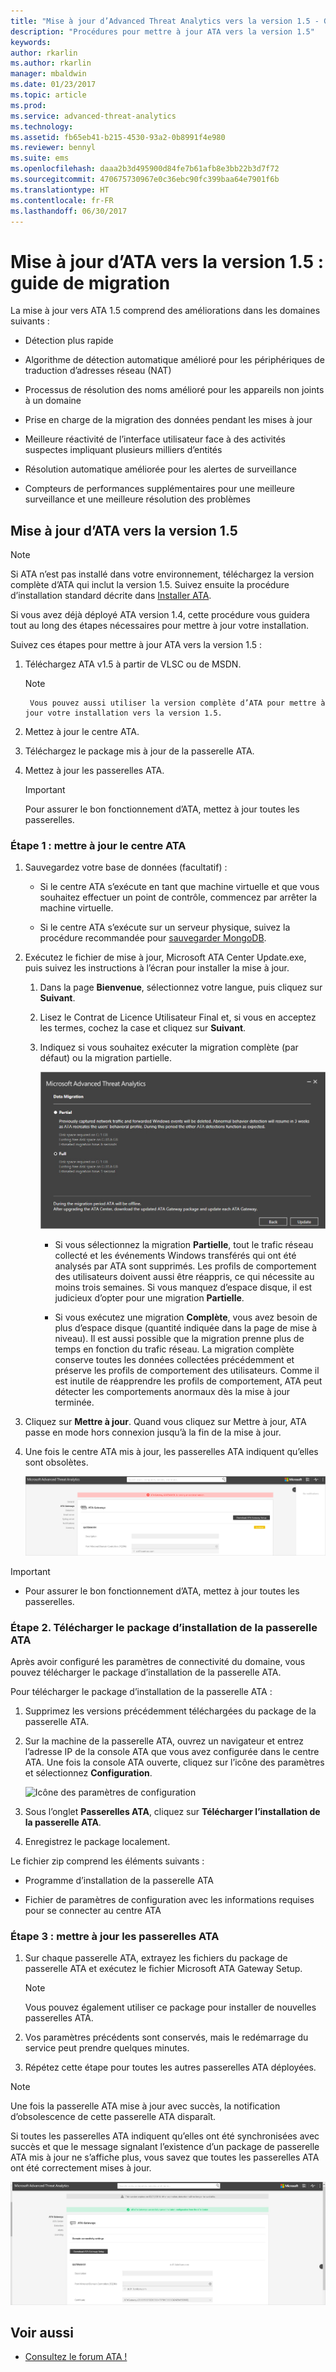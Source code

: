 ```yaml
---
title: "Mise à jour d’Advanced Threat Analytics vers la version 1.5 - Guide de migration | Microsoft Docs"
description: "Procédures pour mettre à jour ATA vers la version 1.5"
keywords: 
author: rkarlin
ms.author: rkarlin
manager: mbaldwin
ms.date: 01/23/2017
ms.topic: article
ms.prod: 
ms.service: advanced-threat-analytics
ms.technology: 
ms.assetid: fb65eb41-b215-4530-93a2-0b8991f4e980
ms.reviewer: bennyl
ms.suite: ems
ms.openlocfilehash: daaa2b3d495900d84fe7b61afb8e3bb22b3d7f72
ms.sourcegitcommit: 470675730967e0c36ebc90fc399baa64e7901f6b
ms.translationtype: HT
ms.contentlocale: fr-FR
ms.lasthandoff: 06/30/2017
---
```

# <a name="ata-update-to-15-migration-guide"></a>Mise à jour d’ATA vers la version 1.5 : guide de migration
La mise à jour vers ATA 1.5 comprend des améliorations dans les domaines suivants :

-   Détection plus rapide

-   Algorithme de détection automatique amélioré pour les périphériques de traduction d’adresses réseau (NAT)

-   Processus de résolution des noms amélioré pour les appareils non joints à un domaine

-   Prise en charge de la migration des données pendant les mises à jour

-   Meilleure réactivité de l’interface utilisateur face à des activités suspectes impliquant plusieurs milliers d’entités

-   Résolution automatique améliorée pour les alertes de surveillance

-   Compteurs de performances supplémentaires pour une meilleure surveillance et une meilleure résolution des problèmes

## <a name="updating-ata-to-version-15"></a>Mise à jour d’ATA vers la version 1.5
> [!NOTE]
> Si ATA n’est pas installé dans votre environnement, téléchargez la version complète d’ATA qui inclut la version 1.5. Suivez ensuite la procédure d’installation standard décrite dans [Installer ATA](install-ata-step1.md).

Si vous avez déjà déployé ATA version 1.4, cette procédure vous guidera tout au long des étapes nécessaires pour mettre à jour votre installation.

Suivez ces étapes pour mettre à jour ATA vers la version 1.5 :

1.  Téléchargez ATA v1.5 à partir de VLSC ou de MSDN.
      > [!NOTE]
         Vous pouvez aussi utiliser la version complète d’ATA pour mettre à jour votre installation vers la version 1.5.


2.  Mettez à jour le centre ATA.

3.  Téléchargez le package mis à jour de la passerelle ATA.

4.  Mettez à jour les passerelles ATA.

    > [!IMPORTANT]
    > Pour assurer le bon fonctionnement d’ATA, mettez à jour toutes les passerelles.

### <a name="step-1-update-the-ata-center"></a>Étape 1 : mettre à jour le centre ATA

1.  Sauvegardez votre base de données (facultatif) :

    -   Si le centre ATA s’exécute en tant que machine virtuelle et que vous souhaitez effectuer un point de contrôle, commencez par arrêter la machine virtuelle.

    -   Si le centre ATA s’exécute sur un serveur physique, suivez la procédure recommandée pour [sauvegarder MongoDB](https://docs.mongodb.org/manual/core/backups/).

2.  Exécutez le fichier de mise à jour, Microsoft ATA Center Update.exe, puis suivez les instructions à l’écran pour installer la mise à jour.

    1.  Dans la page **Bienvenue**, sélectionnez votre langue, puis cliquez sur **Suivant**.

    2.  Lisez le Contrat de Licence Utilisateur Final et, si vous en acceptez les termes, cochez la case et cliquez sur **Suivant**.

    3.  Indiquez si vous souhaitez exécuter la migration complète (par défaut) ou la migration partielle.

        ![Choisissez la migration complète ou partielle.](media/ATA-center-fullpartial.png)

        -   Si vous sélectionnez la migration **Partielle**, tout le trafic réseau collecté et les événements Windows transférés qui ont été analysés par ATA sont supprimés. Les profils de comportement des utilisateurs doivent aussi être réappris, ce qui nécessite au moins trois semaines. Si vous manquez d’espace disque, il est judicieux d’opter pour une migration **Partielle**.

        -   Si vous exécutez une migration **Complète**, vous avez besoin de plus d’espace disque (quantité indiquée dans la page de mise à niveau). Il est aussi possible que la migration prenne plus de temps en fonction du trafic réseau. La migration complète conserve toutes les données collectées précédemment et préserve les profils de comportement des utilisateurs. Comme il est inutile de réapprendre les profils de comportement, ATA peut détecter les comportements anormaux dès la mise à jour terminée.

3.  Cliquez sur **Mettre à jour**. Quand vous cliquez sur Mettre à jour, ATA passe en mode hors connexion jusqu’à la fin de la mise à jour.

4.  Une fois le centre ATA mis à jour, les passerelles ATA indiquent qu’elles sont obsolètes.

    ![Image des passerelles obsolètes](media/ATA-center-outdated.png)

> [!IMPORTANT]
> - Pour assurer le bon fonctionnement d’ATA, mettez à jour toutes les passerelles.

### <a name="step-2-download-the-ata-gateway-setup-package"></a>Étape 2. Télécharger le package d’installation de la passerelle ATA
Après avoir configuré les paramètres de connectivité du domaine, vous pouvez télécharger le package d’installation de la passerelle ATA.

Pour télécharger le package d’installation de la passerelle ATA :

1.  Supprimez les versions précédemment téléchargées du package de la passerelle ATA.

2.  Sur la machine de la passerelle ATA, ouvrez un navigateur et entrez l’adresse IP de la console ATA que vous avez configurée dans le centre ATA. Une fois la console ATA ouverte, cliquez sur l’icône des paramètres et sélectionnez **Configuration**.

    ![Icône des paramètres de configuration](media/ATA-config-icon.png)

3.  Sous l’onglet **Passerelles ATA**, cliquez sur **Télécharger l’installation de la passerelle ATA**.

4.  Enregistrez le package localement.

Le fichier zip comprend les éléments suivants :

-   Programme d’installation de la passerelle ATA

-   Fichier de paramètres de configuration avec les informations requises pour se connecter au centre ATA

### <a name="step-3-update-the-ata-gateways"></a>Étape 3 : mettre à jour les passerelles ATA

1.  Sur chaque passerelle ATA, extrayez les fichiers du package de passerelle ATA et exécutez le fichier Microsoft ATA Gateway Setup.

    > [!NOTE]
    > Vous pouvez également utiliser ce package pour installer de nouvelles passerelles ATA.

2.  Vos paramètres précédents sont conservés, mais le redémarrage du service peut prendre quelques minutes.

3.  Répétez cette étape pour toutes les autres passerelles ATA déployées.

> [!NOTE]
> Une fois la passerelle ATA mise à jour avec succès, la notification d’obsolescence de cette passerelle ATA disparaît.

Si toutes les passerelles ATA indiquent qu’elles ont été synchronisées avec succès et que le message signalant l’existence d’un package de passerelle ATA mis à jour ne s’affiche plus, vous savez que toutes les passerelles ATA ont été correctement mises à jour.

![Image des passerelles mises à jour](media/ATA-gw-updated.png)

## <a name="see-also"></a>Voir aussi

- [Consultez le forum ATA !](https://social.technet.microsoft.com/Forums/security/home?forum=mata)
